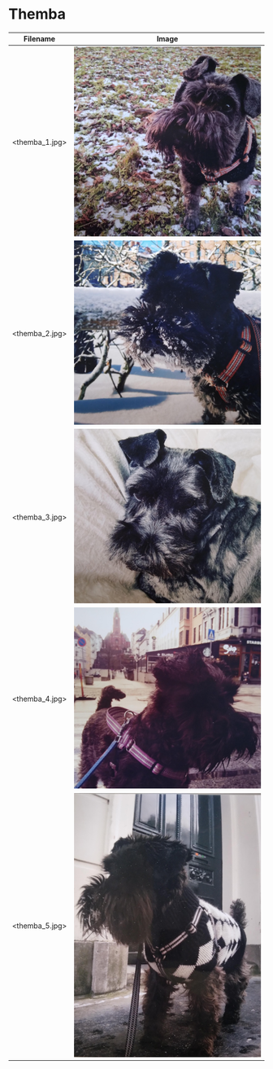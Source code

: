 # Themba

| Filename       | Image                         |
| -------------- | ----------------------------- |
| <themba_1.jpg> | ![themba_1.jpg](themba_1.jpg) | 
| <themba_2.jpg> | ![themba_2.jpg](themba_2.jpg) | 
| <themba_3.jpg> | ![themba_3.jpg](themba_3.jpg) | 
| <themba_4.jpg> | ![themba_4.jpg](themba_4.jpg) | 
| <themba_5.jpg> | ![themba_5.jpg](themba_5.jpg) | 
